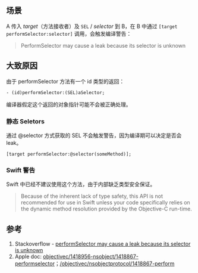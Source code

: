 ## 场景

A 传入 *target*（方法接收者）及 `SEL` / *selector*  到 B，在 B 中通过 `[target performSelector:selector]` 调用，会触发编译警告：

> PerformSelector may cause a leak because its selector is unknown

## 大致原因

由于 performSelector 方法有一个 id 类型的返回：

`- (id)performSelector:(SEL)aSelector;`

编译器假定这个返回的对象指针可能不会被正确处理。

### 静态  Seletors

通过 @selector 方式获取的 SEL 不会触发警告，因为编译期可以决定是否会 leak。

`[target performSelector:@selector(someMethod)];`

### Swift 警告

Swift 中已经不建议使用这个方法，由于内部缺乏类型安全保证。

> Because of the inherent lack of type safety, this API is not recommended for use in Swift unless your code specifically relies on the dynamic method resolution provided by the Objective-C run-time.

## 参考

1. Stackoverflow - [performSelector may cause a leak because its selector is unknown](https://stackoverflow.com/questions/7017281/performselector-may-cause-a-leak-because-its-selector-is-unknown)
2. Apple doc: [objectivec/1418956-nsobject/1418867-performselector](https://developer.apple.com/documentation/objectivec/1418956-nsobject/1418867-performselector?language=objc)；[/objectivec/nsobjectprotocol/1418867-perform](https://developer.apple.com/documentation/objectivec/nsobjectprotocol/1418867-perform)
